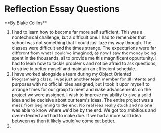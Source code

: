 <h1> Reflection Essay Questions </h1>
**By Blake Collins**

1.  I had to learn how to become far more self sufficient. This was a nontechnical challenge, but a difficult one. I had to remember that school was not something that I could just laze my way through. The classes were difficult and the times strange. The expectations were far different from what I could've imagined, as now I saw the money being spent in the thousands, all to provide me this magnificent oppurtunity. I had to learn how to tackle problems and not be afraid to ask questions, to strive to better myself and maintain an effiecient schedule.
2.  I have worked alongside a team during my Object Oriented Programming class. I was just another team member for all intents and purposes with no official roles assigned, but I took it upon myself to arrange times for our group to meet and make advancements on the project we were assigned. I wish to improve my ability to give a solid idea and be decisive about our team's ideas. The entire project was a mess from beginning to the end. No real idea really stuck and no one was able to know where we'd be by the end. We got too ambitious and overextended and had to make due. If we had a more solid idea between us then it likely would've come out better.
3.  
